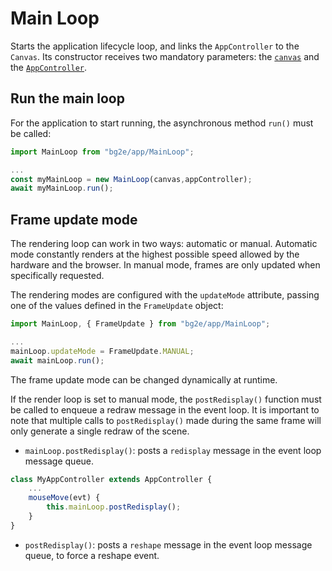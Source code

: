 # Main Loop

Starts the application lifecycle loop, and links the `AppController` to the `Canvas`. Its constructor receives two mandatory parameters: the [`canvas`](Canvas.md) and the [`AppController`](AppController.md).

## Run the main loop

For the application to start running, the asynchronous method `run()` must be called:

```js
import MainLoop from "bg2e/app/MainLoop";

...
const myMainLoop = new MainLoop(canvas,appController);
await myMainLoop.run();
```

## Frame update mode

The rendering loop can work in two ways: automatic or manual. Automatic mode constantly renders at the highest possible speed allowed by the hardware and the browser. In manual mode, frames are only updated when specifically requested.

The rendering modes are configured with the `updateMode` attribute, passing one of the values defined in the `FrameUpdate` object:

```js
import MainLoop, { FrameUpdate } from "bg2e/app/MainLoop";

...
mainLoop.updateMode = FrameUpdate.MANUAL;
await mainLoop.run();
```

The frame update mode can be changed dynamically at runtime.

If the render loop is set to manual mode, the `postRedisplay()` function must be called to enqueue a redraw message in the event loop. It is important to note that multiple calls to `postRedisplay()` made during the same frame will only generate a single redraw of the scene.

- `mainLoop.postRedisplay()`: posts a `redisplay` message in the event loop message queue.

```js
class MyAppController extends AppController {
    ...
    mouseMove(evt) {
        this.mainLoop.postRedisplay();
    }
}
```

- `postRedisplay()`: posts a `reshape` message in the event loop message queue, to force a reshape event.

